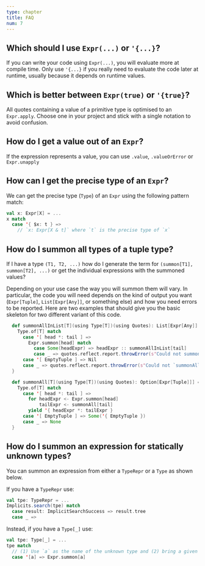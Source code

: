 ```yaml
---
type: chapter
title: FAQ
num: 7
---
```


## Which should I use `Expr(...)` or `'{...}`?
If you can write your code using `Expr(...)`, you will evaluate more at compile time.
Only use `'{...}` if you really need to evaluate the code later at runtime, usually because it depends on runtime values.

## Which is better between `Expr(true)` or `'{true}`?
All quotes containing a value of a primitive type is optimised to an `Expr.apply`.
Choose one in your project and stick with a single notation to avoid confusion.

## How do I get a value out of an `Expr`?
If the expression represents a value, you can use `.value`, `.valueOrError` or `Expr.unapply`

## How can I get the precise type of an `Expr`?
We can get the precise type (`Type`) of an `Expr` using the following pattern match:
```scala
val x: Expr[X] = ...
x match
  case '{ $x: t } =>
    // `x: Expr[X & t]` where `t` is the precise type of `x`
```

## How do I summon all types of a tuple type?
If I have a type `(T1, T2, ...)` how do I generate the term for `(summon[T1], summon[T2], ...)` or get the individual expressions with the summoned values?

Depending on your use case the way you will summon them will vary.
In particular, the code you will need depends on the kind of output you want (`Expr[Tuple]`, `List[Expr[Any]]`, or something else) and how you need errors to be reported.
Here are two examples that should give you the basic skeleton for two different variant of this code.

```scala
  def summonAllInList[T](using Type[T])(using Quotes): List[Expr[Any]] = {
    Type.of[T] match
      case '[ head *: tail ] =>
        Expr.summon[head] match
          case Some(headExpr) => headExpr :: summonAllInList[tail]
          case _ => quotes.reflect.report.throwError(s"Could not summon ${Type.show[head]}")
      case '[ EmptyTuple ] => Nil
      case _ => quotes.reflect.report.throwError(s"Could not `summonAllInList` of tuple with unknown size: ${Type.show[T]}")
  }
```

```scala
  def summonAll[T](using Type[T])(using Quotes): Option[Expr[Tuple]]] = {
    Type.of[T] match
      case '[ head *: tail ] =>
        for headExpr <- Expr.summon[head]
            tailExpr <- summonAll[tail]
        yield '{ headExpr *: tailExpr }
      case '[ EmptyTuple ] => Some('{ EmptyTuple })
      case _ => None
  }
```

## How do I summon an expression for statically unknown types?

You can summon an expression from either a `TypeRepr` or a `Type` as shown below.

If you have a `TypeRepr` use:
```scala
val tpe: TypeRepr = ...
Implicits.search(tpe) match
  case result: ImplicitSearchSuccess => result.tree
  case _ =>
```

Instead, if you have a `Type[_]` use:
```scala
val tpe: Type[_] = ...
tpe match
  // (1) Use `a` as the name of the unknown type and (2) bring a given `Type[a]` into scope
  case '[a] => Expr.summon[a]
```
